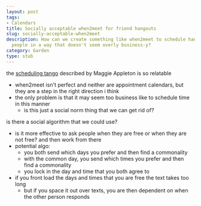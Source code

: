 ```yaml
---
layout: post
tags:
- Calendars
title: Socially acceptable when2meet for friend hangouts
slug: socially-acceptable-when2meet
description: How can we create something like when2meet to schedule hangouts with
  people in a way that doesn't seem overly business-y?
category: Garden
type: stub
---
```


the [scheduling tango](https://maggieappleton.com/speculative-events) described by Maggie Appleton is so relatable
* when2meet isn't perfect and neither are appointment calendars, but they are a step in the right direction i think
* the only problem is that it may seem too business like to schedule time in this manner
    * is this just a social norm thing that we can get rid of?

is there a social algorithm that we could use?
* is it more effective to ask people when they are free or when they are not free? and then work from there
* potential algo:
    * you both send which days you prefer and then find a commonality
    * with the common day, you send which times you prefer and then find a commonality
    * you lock in the day and time that you both agree to
* if you front load the days and times that you are free the text takes too long
    * but if you space it out over texts, you are then dependent on when the other person responds